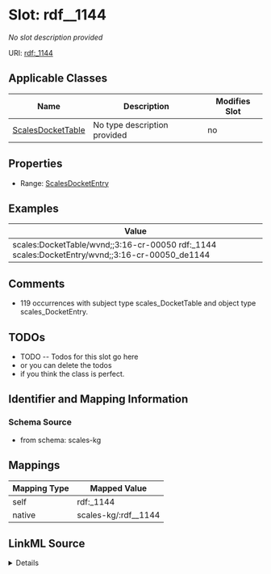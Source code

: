 

# Slot: rdf__1144


_No slot description provided_





URI: [rdf:_1144](http://www.w3.org/1999/02/22-rdf-syntax-ns#_1144)



<!-- no inheritance hierarchy -->





## Applicable Classes

| Name | Description | Modifies Slot |
| --- | --- | --- |
| [ScalesDocketTable](../classes/ScalesDocketTable.md) | No type description provided |  no  |







## Properties

* Range: [ScalesDocketEntry](../classes/ScalesDocketEntry.md)






## Examples

| Value |
| --- |
| scales:DocketTable/wvnd;;3:16-cr-00050 rdf:_1144 scales:DocketEntry/wvnd;;3:16-cr-00050_de1144 |

## Comments

* 119 occurrences with subject type scales_DocketTable and object type scales_DocketEntry.

## TODOs

* TODO -- Todos for this slot go here
* or you can delete the todos
* if you think the class is perfect.

## Identifier and Mapping Information







### Schema Source


* from schema: scales-kg




## Mappings

| Mapping Type | Mapped Value |
| ---  | ---  |
| self | rdf:_1144 |
| native | scales-kg/:rdf__1144 |




## LinkML Source

<details>
```yaml
name: rdf__1144
description: No slot description provided
todos:
- TODO -- Todos for this slot go here
- or you can delete the todos
- if you think the class is perfect.
comments:
- 119 occurrences with subject type scales_DocketTable and object type scales_DocketEntry.
examples:
- value: scales:DocketTable/wvnd;;3:16-cr-00050 rdf:_1144 scales:DocketEntry/wvnd;;3:16-cr-00050_de1144
from_schema: scales-kg
rank: 1000
slot_uri: rdf:_1144
alias: rdf__1144
domain_of:
- scales_DocketTable
range: scales_DocketEntry

```
</details>